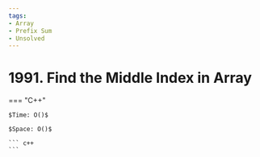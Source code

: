```yaml
---
tags:
- Array
- Prefix Sum
- Unsolved
---
```



# 1991. Find the Middle Index in Array

=== "C++"

    $Time: O()$

    $Space: O()$

    ``` c++
    ```